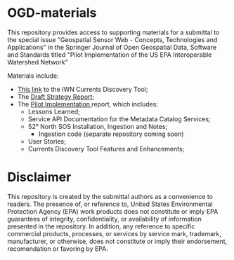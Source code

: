 # OGD-materials
This repository provides access to supporting materials for a submittal to the 
special issue "Geospatial Sensor Web - Concepts, Technologies and Applications"
in the Springer Journal of Open Geospatial Data, Software and Standards titled
"Pilot Implementation of the US EPA Interoperable Watershed Network"

Materials include:

* <a href="http://54.210.62.171/">This link</a> to the IWN Currents Discovery Tool;
* The <a href="https://github.com/IWN-Currents/OGD-materials/blob/master/Final_EPA%20Strategy%20Document.pdf">Draft Strategy Report</a>;
* The <a href="https://github.com/IWN-Currents/OGD-materials/blob/master/IWN_LessonsLearned_Final_201612.pdf">Pilot Implementation </a> report, which includes:
  * Lessons Learned;
  * Service API Documentation for the<a> Metadata Catalog Services;
  * 52° North SOS Installation, Ingestion and Notes;
    * Ingestion code (separate repository coming soon)
  * User Stories;
  * Currents Discovery Tool Features and Enhancements;
  
# Disclaimer 
This repository is created by the submittal authors as a convenience to readers. The presence of, or reference to, 
United States Environmental Protection Agency (EPA) work products does not constitute or imply EPA guarantees of integrity, 
confidentiality, or availability of information presented in the repository. In addition, any reference to
specific commercial products, processes,
or services by service mark, trademark, manufacturer, or otherwise, does not constitute or imply their endorsement, 
recomendation or favoring by EPA. 
